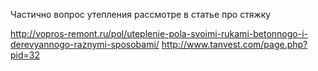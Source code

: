Частично вопрос утепления рассмотре в статье про стяжку

http://vopros-remont.ru/pol/uteplenie-pola-svoimi-rukami-betonnogo-i-derevyannogo-raznymi-sposobami/
http://www.tanvest.com/page.php?pid=32